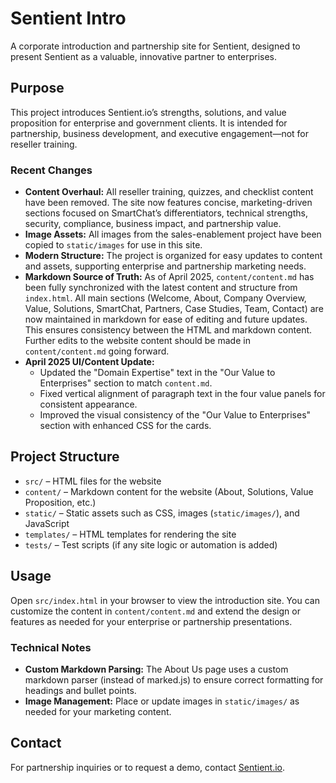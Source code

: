 # Sentient Intro

A corporate introduction and partnership site for Sentient, designed to present Sentient as a valuable, innovative partner to enterprises.

## Purpose

This project introduces Sentient.io’s strengths, solutions, and value proposition for enterprise and government clients. It is intended for partnership, business development, and executive engagement—not for reseller training.

### Recent Changes
- **Content Overhaul:** All reseller training, quizzes, and checklist content have been removed. The site now features concise, marketing-driven sections focused on SmartChat’s differentiators, technical strengths, security, compliance, business impact, and partnership value.
- **Image Assets:** All images from the sales-enablement project have been copied to `static/images` for use in this site.
- **Modern Structure:** The project is organized for easy updates to content and assets, supporting enterprise and partnership marketing needs.
- **Markdown Source of Truth:** As of April 2025, `content/content.md` has been fully synchronized with the latest content and structure from `index.html`. All main sections (Welcome, About, Company Overview, Value, Solutions, SmartChat, Partners, Case Studies, Team, Contact) are now maintained in markdown for ease of editing and future updates. This ensures consistency between the HTML and markdown content. Further edits to the website content should be made in `content/content.md` going forward.
- **April 2025 UI/Content Update:**
    - Updated the "Domain Expertise" text in the "Our Value to Enterprises" section to match `content.md`.
    - Fixed vertical alignment of paragraph text in the four value panels for consistent appearance.
    - Improved the visual consistency of the "Our Value to Enterprises" section with enhanced CSS for the cards.

## Project Structure
- `src/` – HTML files for the website
- `content/` – Markdown content for the website (About, Solutions, Value Proposition, etc.)
- `static/` – Static assets such as CSS, images (`static/images/`), and JavaScript
- `templates/` – HTML templates for rendering the site
- `tests/` – Test scripts (if any site logic or automation is added)

## Usage
Open `src/index.html` in your browser to view the introduction site. You can customize the content in `content/content.md` and extend the design or features as needed for your enterprise or partnership presentations.

### Technical Notes
- **Custom Markdown Parsing:** The About Us page uses a custom markdown parser (instead of marked.js) to ensure correct formatting for headings and bullet points.
- **Image Management:** Place or update images in `static/images/` as needed for your marketing content.

## Contact
For partnership inquiries or to request a demo, contact [Sentient.io](mailto:contact@sentient.io).
